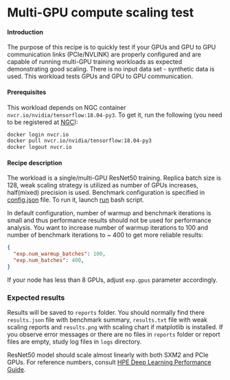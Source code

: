 # Multi-GPU compute scaling test

#### Introduction
The purpose of this recipe is to quickly test if your GPUs and GPU to GPU
communication links (PCIe/NVLINK) are properly configured and are capable of
running multi-GPU training workloads as expected demonstrating good scaling.
There is no input data set - synthetic data is used. This workload tests GPUs
and GPU to GPU communication.

#### Prerequisites
This workload depends on NGC container `nvcr.io/nvidia/tensorflow:18.04-py3`. To get
it, run the following (you need to be registered at [NGC](http://ngc.nvidia.com)):
```bash
docker login nvcr.io
docker pull nvcr.io/nvidia/tensorflow:18.04-py3
docker logout nvcr.io
```

#### Recipe description
The workload is a single/multi-GPU ResNet50 training. Replica batch size is 128,
weak scaling strategy is utilized as number of GPUs increases, half(mixed)
precision is used. Benchmark configuration is specified in [config.json](./config.json)
file. To run it, launch [run](./run) bash script.

In default configuration, number of warmup and benchmark iterations is small and
thus performance results should not be used for performance analysis. You want to
increase number of warmup iterations to 100 and number of benchmark iterations to
~ 400 to get more reliable results:
```json
{
  "exp.num_warmup_batches": 100,
  "exp.num_batches": 400,
}
```

If your node has less than 8 GPUs, adjust `exp.gpus` parameter accordingly.

### Expected results
Results will be saved to `reports` folder. You should normally find there
`results.json` file with benchmark summary, `results.txt` file with weak scaling
reports and `results.png` with scaling chart if matplotlib is installed. If you
observe error messages or there are no files in `reports` folder or report files
are empty, study log files in `logs` directory.

ResNet50 model should scale almost linearly with both SXM2 and PCIe GPUs. For
reference numbers, consult
[HPE Deep Learning Performance Guide](https://dlpg.labs.hpe.com).
